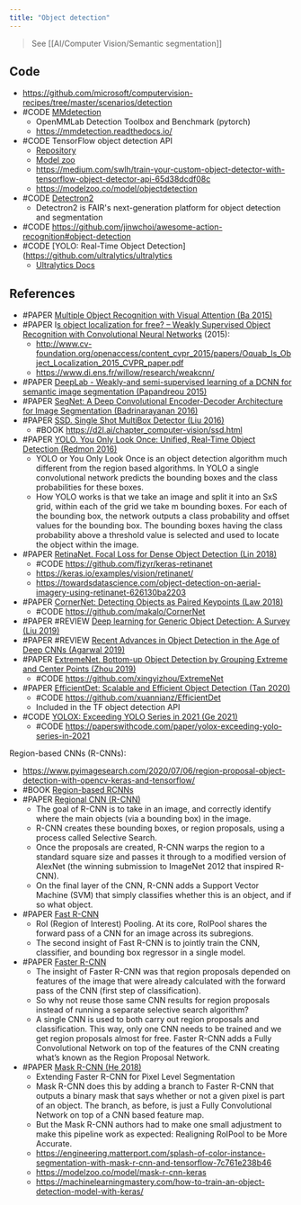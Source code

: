```yaml
---
title: "Object detection"
---
```


> See [[AI/Computer Vision/Semantic segmentation]]
 
## Code
- https://github.com/microsoft/computervision-recipes/tree/master/scenarios/detection
- #CODE [MMdetection](https://github.com/open-mmlab/mmdetection)
	- OpenMMLab Detection Toolbox and Benchmark (pytorch)
	- https://mmdetection.readthedocs.io/
- #CODE TensorFlow object detection API
	- [Repository](https://github.com/tensorflow/models/tree/master/research/object_detection)
	- [Model zoo](https://github.com/tensorflow/models/blob/master/research/object_detection/g3doc/tf2_detection_zoo.md)
	- https://medium.com/swlh/train-your-custom-object-detector-with-tensorflow-object-detector-api-65d38dcdf08c
	- https://modelzoo.co/model/objectdetection
- #CODE [Detectron2](https://github.com/facebookresearch/detectron2)
	- Detectron2 is FAIR's next-generation platform for object detection and segmentation
- #CODE https://github.com/jinwchoi/awesome-action-recognition#object-detection
- #CODE [YOLO: Real-Time Object Detection](https://github.com/ultralytics/ultralytics
	- [Ultralytics Docs](https://docs.ultralytics.com/)

## References
- #PAPER [Multiple Object Recognition with Visual Attention (Ba 2015)](http://arxiv.org/abs/1412.7755)
- #PAPER I[s object localization for free? – Weakly Supervised Object Recognition with Convolutional Neural Networks](https://inria.hal.science/hal-01015140v2) (2015): 
	- http://www.cv-foundation.org/openaccess/content_cvpr_2015/papers/Oquab_Is_Object_Localization_2015_CVPR_paper.pdf
	- https://www.di.ens.fr/willow/research/weakcnn/
- #PAPER [DeepLab - Weakly-and semi-supervised learning of a DCNN for semantic image segmentation (Papandreou 2015)](http://arxiv.org/abs/1502.02734)
- #PAPER [SegNet: A Deep Convolutional Encoder-Decoder Architecture for Image Segmentation (Badrinarayanan 2016)](http://arxiv.org/abs/1511.00561)
- #PAPER [SSD. Single Shot MultiBox Detector (Liu 2016)](https://arxiv.org/abs/1512.02325)
	- #BOOK https://d2l.ai/chapter_computer-vision/ssd.html
- #PAPER [YOLO. You Only Look Once: Unified, Real-Time Object Detection (Redmon 2016)](https://arxiv.org/abs/1506.02640)
	- YOLO or You Only Look Once is an object detection algorithm much different from the region based algorithms. In YOLO a single convolutional network predicts the bounding boxes and the class probabilities for these boxes.
	- How YOLO works is that we take an image and split it into an SxS grid, within each of the grid we take m bounding boxes. For each of the bounding box, the network outputs a class probability and offset values for the bounding box. The bounding boxes having the class probability above a threshold value is selected and used to locate the object within the image.
- #PAPER [RetinaNet. Focal Loss for Dense Object Detection (Lin 2018)](https://arxiv.org/abs/1708.02002)
	- #CODE https://github.com/fizyr/keras-retinanet
	- https://keras.io/examples/vision/retinanet/
	- https://towardsdatascience.com/object-detection-on-aerial-imagery-using-retinanet-626130ba2203
- #PAPER [CornerNet: Detecting Objects as Paired Keypoints (Law 2018)](https://arxiv.org/abs/1808.01244)
	- #CODE https://github.com/makalo/CornerNet
- #PAPER #REVIEW [Deep learning for Generic Object Detection: A Survey (Liu 2019)](https://arxiv.org/abs/1809.02165v4)
- #PAPER #REVIEW [Recent Advances in Object Detection in the Age of Deep CNNs (Agarwal 2019)](https://arxiv.org/abs/1809.03193)
- #PAPER [ExtremeNet. Bottom-up Object Detection by Grouping Extreme and Center Points (Zhou 2019)](https://arxiv.org/abs/1901.08043)
	- #CODE https://github.com/xingyizhou/ExtremeNet
- #PAPER [EfficientDet: Scalable and Efficient Object Detection (Tan 2020)](https://arxiv.org/pdf/1911.09070.pdf)
	- #CODE https://github.com/xuannianz/EfficientDet
	- Included in the TF object detection API
- #CODE [YOLOX: Exceeding YOLO Series in 2021 (Ge 2021)](https://arxiv.org/abs/2107.08430v1)
	- #CODE https://paperswithcode.com/paper/yolox-exceeding-yolo-series-in-2021

Region-based CNNs (R-CNNs):
- https://www.pyimagesearch.com/2020/07/06/region-proposal-object-detection-with-opencv-keras-and-tensorflow/
- #BOOK [Region-based RCNNs](https://d2l.ai/chapter_computer-vision/rcnn.html)
- #PAPER [Regional CNN (R-CNN)](https://arxiv.org/abs/1311.2524)
	- The goal of R-CNN is to take in an image, and correctly identify where the main objects (via a bounding box) in the image.
	- R-CNN creates these bounding boxes, or region proposals, using a process called Selective Search. 
	- Once the proposals are created, R-CNN warps the region to a standard square size and passes it through to a modified version of AlexNet (the winning submission to ImageNet 2012 that inspired R-CNN).
	- On the final layer of the CNN, R-CNN adds a Support Vector Machine (SVM) that simply classifies whether this is an object, and if so what object. 
- #PAPER [Fast R-CNN](https://arxiv.org/abs/1504.08083)
	- RoI (Region of Interest) Pooling. At its core, RoIPool shares the forward pass of a CNN for an image across its subregions. 
	- The second insight of Fast R-CNN is to jointly train the CNN, classifier, and bounding box regressor in a single model. 
- #PAPER [Faster R-CNN](https://arxiv.org/abs/1506.01497)
	- The insight of Faster R-CNN was that region proposals depended on features of the image that were already calculated with the forward pass of the CNN (first step of classification).
	- So why not reuse those same CNN results for region proposals instead of running a separate selective search algorithm?
	- A single CNN is used to both carry out region proposals and classification. This way, only one CNN needs to be trained and we get region proposals almost for free. Faster R-CNN adds a Fully Convolutional Network on top of the features of the CNN creating what’s known as the Region Proposal Network.
- #PAPER [Mask R-CNN (He 2018)](https://arxiv.org/abs/1703.06870)
	- Extending Faster R-CNN for Pixel Level Segmentation
	- Mask R-CNN does this by adding a branch to Faster R-CNN that outputs a binary mask that says whether or not a given pixel is part of an object. The branch, as before, is just a Fully Convolutional Network on top of a CNN based feature map. 
	- But the Mask R-CNN authors had to make one small adjustment to make this pipeline work as expected: Realigning RoIPool to be More Accurate.
	- https://engineering.matterport.com/splash-of-color-instance-segmentation-with-mask-r-cnn-and-tensorflow-7c761e238b46
	- https://modelzoo.co/model/mask-r-cnn-keras
	- https://machinelearningmastery.com/how-to-train-an-object-detection-model-with-keras/